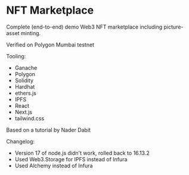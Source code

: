 # NFT Marketplace

Complete (end-to-end) demo Web3 NFT marketplace including picture-asset minting.

Verified on Polygon Mumbai testnet

Tooling:

- Ganache
- Polygon
- Solidity
- Hardhat
- ethers.js
- IPFS
- React
- Next.js
- tailwind.css

Based on a tutorial by Nader Dabit

Changelog:
- Version 17 of node.js didn't work, rolled back to 16.13.2
- Used Web3.Storage for IPFS instead of Infura
- Used Alchemy instead of Infura
